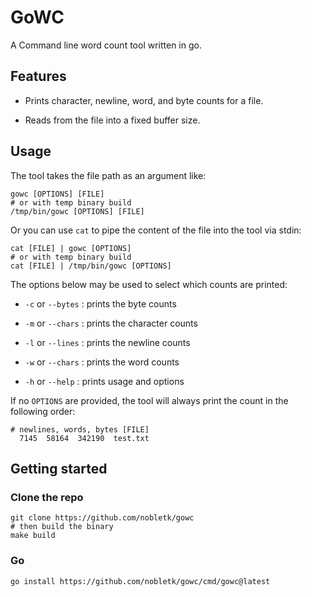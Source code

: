 # GoWC

A Command line word count tool written in go.

## Features

* Prints character, newline, word, and byte counts for a file.

* Reads from the file into a fixed buffer size.


## Usage 

The tool takes the file path as an argument like:

```shell
gowc [OPTIONS] [FILE]
# or with temp binary build
/tmp/bin/gowc [OPTIONS] [FILE]
```

Or you can use `cat` to pipe the content of the file into the tool via stdin:

```shell
cat [FILE] | gowc [OPTIONS]
# or with temp binary build
cat [FILE] | /tmp/bin/gowc [OPTIONS]
```

The options below may be used to select which counts are printed:

* `-c` or `--bytes` : prints the byte counts

* `-m` or `--chars` : prints the character counts

* `-l` or `--lines` : prints the newline counts

* `-w` or `--chars` : prints the word counts

* `-h` or `--help` : prints usage and options

If no `OPTIONS` are provided, the tool will always print the count in the following order:

```shell
# newlines, words, bytes [FILE]
  7145  58164  342190  test.txt
```

## Getting started

### Clone the repo

```shell
git clone https://github.com/nobletk/gowc
# then build the binary
make build
```

### Go
```shell
go install https://github.com/nobletk/gowc/cmd/gowc@latest
```
